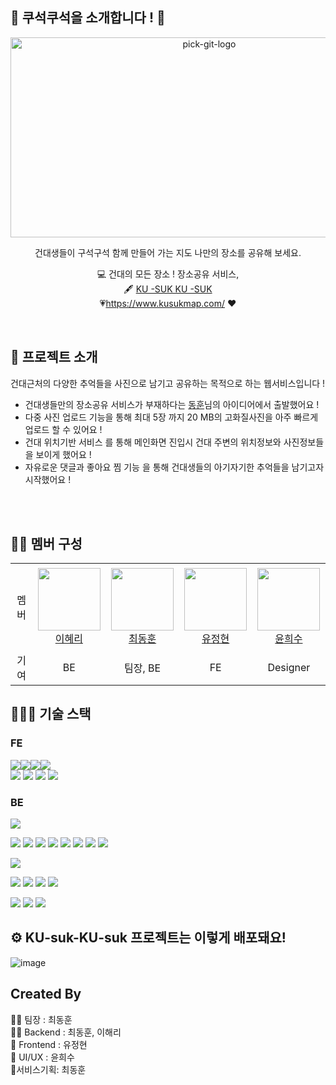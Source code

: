 ## 🧼 쿠석쿠석을 소개합니다 ! 🛵

<p align="center">
    <img src="https://github.com/KONKUK-MAP-Service/.github/assets/58305106/f248596f-c515-472b-9e82-be211ca0f64c" alt="pick-git-logo" width="620" height="320">
</p>

<div align="center">

건대생들이 구석구석 함께 만들어 가는 지도
나만의 장소를 공유해 보세요.

  💻 건대의 모든 장소 ! 장소공유 서비스, <br>
  🖋 [KU -SUK KU -SUK](https://www.kusukmap.com/)    
  💗https://www.kusukmap.com/ ❤️
    

</div>
<br>

## 🐷 프로젝트 소개
건대근처의 다양한 추억들을 사진으로 남기고 공유하는 목적으로 하는 웹서비스입니다 !
 
- 건대생들만의 장소공유 서비스가 부재하다는 <a href="https://github.com/ulsandonghun">동훈</a>님의 아이디어에서 출발했어요 ! 
- 다중 사진 업로드 기능을 통해 최대 5장 까지 20 MB의 고화질사진을 아주 빠르게 업로드 할 수 있어요 !
- 건대 위치기반 서비스 를 통해 메인화면 진입시 건대 주변의 위치정보와 사진정보들을 보이게 했어요 !
- 자유로운 댓글과 좋아요 찜 기능 을 통해 건대생들의 아기자기한 추억들을 남기고자 시작했어요 ! 

<br>
<br/>

## 👩‍💻 멤버 구성
<table>
<tr height="140px">
    <td align="center" width="130px">
        멤버
    </td>
    <td align="center" width="130px">
        <a href="https://github.com/Hyeri1ee"><img height="100px" width="100px" src="https://avatars.githubusercontent.com/Hyeri1ee"/></a>
        <br />
        <a href="https://github.com/Hyeri1ee">이혜리</a>
    </td>
    <td align="center" width="130px">
        <a href="https://github.com/ulsandonghun"><img height="100px" width="100px" src="https://avatars.githubusercontent.com/ulsandonghun"/></a>
        <br />
        <a href="https://github.com/ulsandonghun">최동훈</a>
    </td>
    <td align="center" width="130px">
        <a href="https://github.com/akfrdma0125"><img height="100px" width="100px" src="https://avatars.githubusercontent.com/akfrdma0125"/></a>
        <br />
        <a href="https://github.com/akfrdma0125">유정현</a>
    </td>
    <td align="center" width="130px">
        <a href="https://github.com/Heheheesu"><img height="100px" width="100px" src="https://avatars.githubusercontent.com/Heheheesu"/></a>
        <br />
        <a href="https://github.com/Heheheesu">윤희수</a>
    </td>
</tr>
<tr>
    <td align="center" width="130px">
        기여
    </td>
    <td align="center" width="130px">
        BE
    </td>
    <td align="center" width="130px">
        팀장, BE
    </td>
    <td align="center" width="130px">
        FE
    </td>
    <td align="center" width="130px">
        Designer
    </td>
</tr>
</table>


## 🧑🏻‍💻 기술 스택

### FE

<img src="https://img.shields.io/badge/Typescript-3178C6?style=flat-square&logo=Typescript&logoColor=white"/><img src="https://img.shields.io/badge/React-61DAFB?style=flat-square&logo=React&logoColor=black"/><img src="https://img.shields.io/badge/HTML5-E34F26?style=flat-square&logo=html5&logoColor=white"/><img src="https://img.shields.io/badge/CSS3-1572B6?style=flat-square&logo=css3&logoColor=white"/><br/>
<img src="https://img.shields.io/badge/Redux-1572B6?style=flat-square&logo=redux&logoColor=white"/>
<img src="https://img.shields.io/badge/Next_JS-black?style=flat-square&logo=next.js&logoColor=white"/>
<img src="https://img.shields.io/badge/Styled_Components-DB7093?style=flat-square&logo=styled-components&logoColor=white"/>
<img src="https://img.shields.io/badge/Yarn-2C8EBB?style=flat-square&logo=yarn&logoColor=white"/>

### BE
<img src="https://img.shields.io/badge/Java 17-007396?style=flat&logo=java&logoColor=white"/>

<img src="https://img.shields.io/badge/Spring-6DB33F?style=flat&logo=spring&logoColor=white"/> <img src="https://img.shields.io/badge/Spring Boot-6DB33F?style=flat&logo=springboot&logoColor=white"/> <img src="https://img.shields.io/badge/Spring MVC-6DB33F?style=flat&logo=spring&logoColor=white"/>  <img src="https://img.shields.io/badge/Spring Data JPA-6DB33F?style=flat&logo=spring&logoColor=white"/> <img src="https://img.shields.io/badge/JPA-orange?style=flat&logo=JPA&logoColor=white"/> <img src="https://img.shields.io/badge/Hibernate-orange?style=flat&logo=Hibernate&logoColor=white"/> <img src="https://img.shields.io/badge/Querydsl-orange?style=flat&logo=querydsl&logoColor=white"/> <img src="https://img.shields.io/badge/Junit5-blue?style=flat&logo=Junit5&logoColor=white"/>

<img src="https://img.shields.io/badge/MySQL-4479A1?style=flat&logo=mysql&logoColor=white"/> 

<img src="https://img.shields.io/badge/EC2-FF9900?style=flat&logo=amazonec2&logoColor=white"/> <img src="https://img.shields.io/badge/RDS-527FFF?style=flat&logo=amazonrds&logoColor=white"/> <img src="https://img.shields.io/badge/ELB-FF9900?style=flat&logo=amazon elb&logoColor=white"/> <img src="https://img.shields.io/badge/Api Gateway-FF9900?style=flat&logo=amazonapigateway&logoColor=white"/> 

<img src="https://img.shields.io/badge/GithubActions-2088FF?style=flat&logo=githubactions&logoColor=white"/> <img src="https://img.shields.io/badge/Docker-2496ED?style=flat&logo=docker&logoColor=white"/> <img src="https://img.shields.io/badge/redis-DC382D?style=flat&logo=redis&logoColor=white"/>





## ⚙️ KU-suk-KU-suk 프로젝트는 이렇게 배포돼요!



![image](https://github.com/KONKUK-MAP-Service/.github/assets/77543455/df6e05f2-e534-4090-962a-6804d54da0e4)




<aside>  
    
 #  Created By
👩‍💻 팀장 : 최동훈       
🙋‍♀️ Backend : 최동훈, 이해리  
🌈  Frontend : 유정현  
🍿 UI/UX : 윤희수    
📓서비스기획: 최동훈

</aside>
